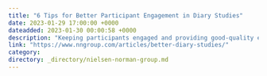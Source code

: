 ```yaml
---
title: "6 Tips for Better Participant Engagement in Diary Studies"
date: 2023-01-29 17:00:00 +0000
dateadded: 2023-01-30 00:00:58 +0000
description: "Keeping participants engaged and providing good-quality entries in diary studies can be challenging; recruit the right people, incentivize them appropriately, and keep recording entries simple."
link: "https://www.nngroup.com/articles/better-diary-studies/"
category:
directory: _directory/nielsen-norman-group.md
---
```

